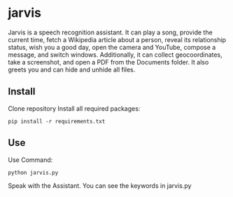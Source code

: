 # jarvis

Jarvis is a speech recognition assistant. It can play a song, provide the current time, fetch a Wikipedia article about a person, reveal its relationship status, wish you a good day, open the camera and YouTube, compose a message, and switch windows. Additionally, it can collect geocoordinates, take a screenshot, and open a PDF from the Documents folder. It also greets you and can hide and unhide all files.

## Install
Clone repository
Install all required packages:
```
pip install -r requirements.txt
```

## Use
Use Command:
```
python jarvis.py
```
Speak with the Assistant. You can see the keywords in jarvis.py
